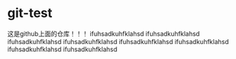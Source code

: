 # git-test
这是github上面的仓库！！！
ifuhsadkuhfklahsd
ifuhsadkuhfklahsd
ifuhsadkuhfklahsd
ifuhsadkuhfklahsd
ifuhsadkuhfklahsd
ifuhsadkuhfklahsd
ifuhsadkuhfklahsd
ifuhsadkuhfklahsd